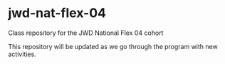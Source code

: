 # jwd-nat-flex-04

Class repository for the JWD National Flex 04 cohort

This repository will be updated as we go through the program with new activities.

